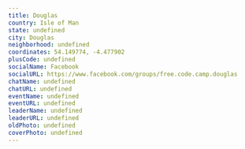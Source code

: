 ```yaml
---
title: Douglas
country: Isle of Man
state: undefined
city: Douglas
neighborhood: undefined
coordinates: 54.149774, -4.477902
plusCode: undefined
socialName: Facebook
socialURL: https://www.facebook.com/groups/free.code.camp.douglas
chatName: undefined
chatURL: undefined
eventName: undefined
eventURL: undefined
leaderName: undefined
leaderURL: undefined
oldPhoto: undefined
coverPhoto: undefined
---
```

